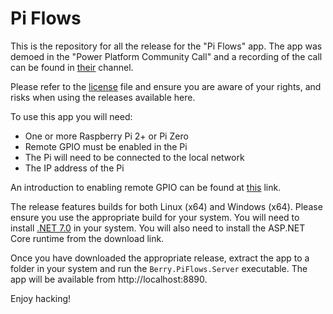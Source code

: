 # Pi Flows

This is the repository for all the release for the "Pi Flows" app. The app was demoed in the "Power Platform Community Call" and a recording of the call can be found in [their](https://youtu.be/__gcts_NKrk) channel.

Please refer to the [license](./LICENSE) file and ensure you are aware of your rights, and risks when using the releases available here.

To use this app you will need:

- One or more Raspberry Pi 2+ or Pi Zero
- Remote GPIO must be enabled in the Pi
- The Pi will need to be connected to the local network
- The IP address of the Pi

An introduction to enabling remote GPIO can be found at [this](https://gpiozero.readthedocs.io/en/stable/remote_gpio.html) link.

The release features builds for both Linux (x64) and Windows (x64). Please ensure you use the appropriate build for your system. You will need to install [.NET 7.0](https://dotnet.microsoft.com/en-us/download/dotnet/7.0) in your system. You will also need to install the ASP.NET Core runtime from the download link.

Once you have downloaded the appropriate release, extract the app to a folder in your system and run the ``Berry.PiFlows.Server`` executable. The app will be available from http://localhost:8890.

Enjoy hacking!
